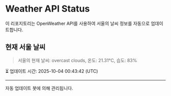 
# Weather API Status

이 리포지토리는 OpenWeather API를 사용하여 서울의 날씨 정보를 자동으로 업데이트합니다.

## 현재 서울 날씨
> 서울의 현재 날씨: overcast clouds, 온도: 21.31°C, 습도: 83%

⏳ 업데이트 시간: 2025-10-04 00:43:42 (UTC)

---
자동 업데이트 봇에 의해 관리됩니다.
